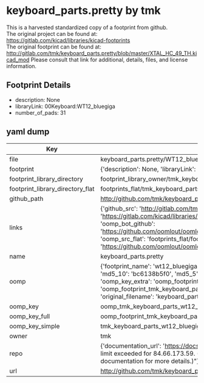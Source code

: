 # keyboard_parts.pretty by tmk  
This is a harvested standardized copy of a footprint from github.  
The original project can be found at:  
https://gitlab.com/kicad/libraries/kicad-footprints  
The original footprint can be found at:
http://gitlab.com/tmk/keyboard_parts.pretty/blob/master/XTAL_HC_49_TH.kicad_mod
Please consult that link for additional, details, files, and license information.  
## Footprint Details
* description: None  
* libraryLink: 00Keyboard:WT12_bluegiga  
* number_of_pads: 31  
## yaml dump  
| Key | Value |  
| --- | --- |  
| file | keyboard_parts.pretty/WT12_bluegiga.kicad_mod |  
| footprint | {'description': None, 'libraryLink': '00Keyboard:WT12_bluegiga', 'number_of_pads': 31} |  
| footprint_library_directory | footprint_library_owner/tmk_keyboard_parts.pretty |  
| footprint_library_directory_flat | footprints_flat/tmk_keyboard_parts_wt12_bluegiga/working |  
| github_path | http://github.com/tmk/keyboard_parts.pretty/blob/master/WT12_bluegiga.kicad_mod |  
| links | {'github_src': 'http://gitlab.com/tmk/keyboard_parts.pretty/blob/master/XTAL_HC_49_TH.kicad_mod', 'github_src_repo': 'https://gitlab.com/kicad/libraries/kicad-footprints', 'oomp_bot': 'footprints/tmk_keyboard_parts_wt12_bluegiga/working', 'oomp_bot_github': 'https://github.com/oomlout/oomlout_oomp_footprint_bot/tree/main/footprints/tmk_keyboard_parts_wt12_bluegiga/working', 'oomp_src_flat': 'footprints_flat/footprints_flat/tmk_keyboard_parts_wt12_bluegiga/working', 'oomp_src_flat_github': 'https://github.com/oomlout/oomlout_oomp_footprint_src/tree/main/footprints_flat/tmk_keyboard_parts_wt12_bluegiga/working'} |  
| name | keyboard_parts.pretty |  
| oomp | {'footprint_name': 'wt12_bluegiga', 'library_name': 'keyboard_parts', 'md5': 'bc6138b5f06ce4688729f623212f15ed', 'md5_10': 'bc6138b5f0', 'md5_5': 'bc613', 'md5_6': 'bc6138', 'oomp_key': 'oomp_tmk_keyboard_parts_wt12_bluegiga', 'oomp_key_extra': 'oomp_footprint_tmk_keyboard_parts_wt12_bluegiga', 'oomp_key_full': 'oomp_footprint_tmk_keyboard_parts_wt12_bluegiga_bc6138', 'oomp_key_simple': 'tmk_keyboard_parts_wt12_bluegiga', 'original_filename': 'keyboard_parts.pretty/WT12_bluegiga.kicad_mod', 'owner_name': 'tmk'} |  
| oomp_key | oomp_tmk_keyboard_parts_wt12_bluegiga |  
| oomp_key_full | oomp_footprint_tmk_keyboard_parts_wt12_bluegiga |  
| oomp_key_simple | tmk_keyboard_parts_wt12_bluegiga |  
| owner | tmk |  
| repo | {'documentation_url': 'https://docs.github.com/rest/overview/resources-in-the-rest-api#rate-limiting', 'message': "API rate limit exceeded for 84.66.173.59. (But here's the good news: Authenticated requests get a higher rate limit. Check out the documentation for more details.)"} |  
| url | http://github.com/tmk/keyboard_parts.pretty |  

